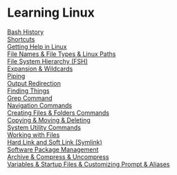 # Learning Linux
[Bash History](https://github.com/muratakgul/learning-linux/blob/master/Bash%20History) <br/>
[Shortcuts](https://github.com/muratakgul/learning-linux/blob/master/Shortcuts) <br/>
[Getting Help in Linux](https://github.com/muratakgul/learning-linux/blob/master/Getting%20Help%20in%20Linux) <br/>
[File Names & File Types & Linux Paths](https://github.com/muratakgul/learning-linux/blob/master/File%20Names%20%26%20File%20Types%20%26%20Linux%20Paths) <br/>
[File System Hierarchy (FSH)](https://github.com/muratakgul/learning-linux/blob/master/File%20System%20Hierarchy%20(FSH)) <br/>
[Expansion & Wildcards](https://github.com/muratakgul/learning-linux/blob/master/Expansion%20and%20Wildcards) <br/>
[Piping](https://github.com/muratakgul/learning-linux/blob/master/Piping) <br/>
[Output Redirection](https://github.com/muratakgul/learning-linux/blob/master/Output%20Redirection) <br/>
[Finding Things](https://github.com/muratakgul/learning-linux/blob/master/Finding%20Things) <br/>
[Grep Command](https://github.com/muratakgul/learning-linux/blob/master/Grep%20Command) <br/>
[Navigation Commands](https://github.com/muratakgul/learning-linux/blob/master/Navigation%20Commands) <br/>
[Creating Files & Folders Commands](https://github.com/muratakgul/learning-linux/blob/master/Creating%20Files%20%26%20Folder%20Commands) <br/>
[Copying & Moving & Deleting](https://github.com/muratakgul/learning-linux/blob/master/Copying%20%26%20Moving%20%26%20Deleting) <br/>
[System Utility Commands](https://github.com/muratakgul/learning-linux/blob/master/System%20Utility%20Commands) <br/>
[Working with Files](https://github.com/muratakgul/learning-linux/blob/master/Working%20with%20Files) <br/>
[Hard Link and Soft Link (Symlink)](https://github.com/muratakgul/learning-linux/blob/master/Hard%20Link%20and%20Soft%20Link%20(Symlink)) <br/>
[Software Package Management](https://github.com/muratakgul/learning-linux/blob/master/Software%20Package%20Management) <br/>
[Archive & Compress & Uncompress](https://github.com/muratakgul/learning-linux/blob/master/Archive%20%26%20Compress%20%26%20Uncompress) <br/>
[Variables & Startup Files & Customizing Prompt & Aliases](https://github.com/muratakgul/learning-linux/blob/master/Variables%20%26%20Startup%20Files%20%26%20Customizing%20Prompt%20%26%20Aliases)
